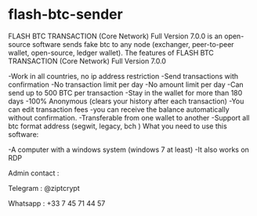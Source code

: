 # flash-btc-sender
FLASH BTC TRANSACTION (Core Network) Full Version 7.0.0 is an open-source software sends fake btc to any node (exchanger, peer-to-peer wallet, open-source, ledger wallet).
The features of FLASH BTC TRANSACTION (Core Network) Full Version 7.0.0

-Work in all countries, no ip address restriction -Send transactions with confirmation -No transaction limit per day -No amount limit per day -Can send up to 500 BTC per transaction -Stay in the wallet for more than 180 days -100% Anonymous (clears your history after each transaction) -You can edit transaction fees -you can receive the balance automatically without confirmation. -Transferable from one wallet to another -Support all btc format address (segwit, legacy, bch )
What you need to use this software:

-A computer with a windows system (windows 7 at least) -It also works on RDP

Admin contact :

Telegram : @ziptcrypt

Whatsapp : +33 7 45 71 44 57
